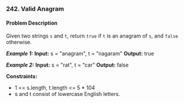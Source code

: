 ### 242. Valid Anagram

#### Problem Description

Given two strings `s` and `t`, return `true` if `t` is an anagram of `s`, and `false` otherwise.

***Example 1:***
**Input:** s = "anagram", t = "nagaram"
**Output:** true

***Example 2:***
**Input:** s = "rat", t = "car"
**Output:** false

**Constraints:** 
- 1 <= s.length, t.length <= 5 * 104
- s and t consist of lowercase English letters.
